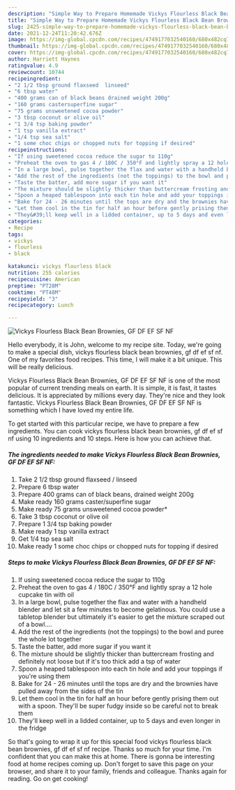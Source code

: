 ```yaml
---
description: "Simple Way to Prepare Homemade Vickys Flourless Black Bean Brownies, GF DF EF SF NF"
title: "Simple Way to Prepare Homemade Vickys Flourless Black Bean Brownies, GF DF EF SF NF"
slug: 2425-simple-way-to-prepare-homemade-vickys-flourless-black-bean-brownies-gf-df-ef-sf-nf
date: 2021-12-24T11:20:42.676Z
image: https://img-global.cpcdn.com/recipes/4749177032540160/680x482cq70/vickys-flourless-black-bean-brownies-gf-df-ef-sf-nf-recipe-main-photo.jpg
thumbnail: https://img-global.cpcdn.com/recipes/4749177032540160/680x482cq70/vickys-flourless-black-bean-brownies-gf-df-ef-sf-nf-recipe-main-photo.jpg
cover: https://img-global.cpcdn.com/recipes/4749177032540160/680x482cq70/vickys-flourless-black-bean-brownies-gf-df-ef-sf-nf-recipe-main-photo.jpg
author: Harriett Haynes
ratingvalue: 4.9
reviewcount: 10744
recipeingredient:
- "2 1/2 tbsp ground flaxseed  linseed"
- "6 tbsp water"
- "400 grams can of black beans drained weight 200g"
- "160 grams castersuperfine sugar"
- "75 grams unsweetened cocoa powder"
- "3 tbsp coconut or olive oil"
- "1 3/4 tsp baking powder"
- "1 tsp vanilla extract"
- "1/4 tsp sea salt"
- "1 some choc chips or chopped nuts for topping if desired"
recipeinstructions:
- "If using sweetened cocoa reduce the sugar to 110g"
- "Preheat the oven to gas 4 / 180C / 350°F and lightly spray a 12 hole cupcake tin with oil"
- "In a large bowl, pulse together the flax and water with a handheld blender and let sit a few minutes to become gelatinous. You could use a tabletop blender but ultimately it&#39;s easier to get the mixture scraped out of a bowl...."
- "Add the rest of the ingredients (not the toppings) to the bowl and puree the whole lot together"
- "Taste the batter, add more sugar if you want it"
- "The mixture should be slightly thicker than buttercream frosting and definitely not loose but if it&#39;s too thick add a tsp of water"
- "Spoon a heaped tablespoon into each tin hole and add your toppings if you&#39;re using them"
- "Bake for 24 - 26 minutes until the tops are dry and the brownies have pulled away from the sides of the tin"
- "Let them cool in the tin for half an hour before gently prising them out with a spoon. They&#39;ll be super fudgy inside so be careful not to break them"
- "They&#39;ll keep well in a lidded container, up to 5 days and even longer in the fridge"
categories:
- Recipe
tags:
- vickys
- flourless
- black

katakunci: vickys flourless black 
nutrition: 255 calories
recipecuisine: American
preptime: "PT28M"
cooktime: "PT48M"
recipeyield: "3"
recipecategory: Lunch

---
```



![Vickys Flourless Black Bean Brownies, GF DF EF SF NF](https://img-global.cpcdn.com/recipes/4749177032540160/680x482cq70/vickys-flourless-black-bean-brownies-gf-df-ef-sf-nf-recipe-main-photo.jpg)

Hello everybody, it is John, welcome to my recipe site. Today, we're going to make a special dish, vickys flourless black bean brownies, gf df ef sf nf. One of my favorites food recipes. This time, I will make it a bit unique. This will be really delicious.



Vickys Flourless Black Bean Brownies, GF DF EF SF NF is one of the most popular of current trending meals on earth. It is simple, it is fast, it tastes delicious. It is appreciated by millions every day. They're nice and they look fantastic. Vickys Flourless Black Bean Brownies, GF DF EF SF NF is something which I have loved my entire life.


To get started with this particular recipe, we have to prepare a few ingredients. You can cook vickys flourless black bean brownies, gf df ef sf nf using 10 ingredients and 10 steps. Here is how you can achieve that.

<!--inarticleads1-->

##### The ingredients needed to make Vickys Flourless Black Bean Brownies, GF DF EF SF NF:

1. Take 2 1/2 tbsp ground flaxseed / linseed
1. Prepare 6 tbsp water
1. Prepare 400 grams can of black beans, drained weight 200g
1. Make ready 160 grams caster/superfine sugar
1. Make ready 75 grams unsweetened cocoa powder*
1. Take 3 tbsp coconut or olive oil
1. Prepare 1 3/4 tsp baking powder
1. Make ready 1 tsp vanilla extract
1. Get 1/4 tsp sea salt
1. Make ready 1 some choc chips or chopped nuts for topping if desired




<!--inarticleads2-->

##### Steps to make Vickys Flourless Black Bean Brownies, GF DF EF SF NF:

1. If using sweetened cocoa reduce the sugar to 110g
1. Preheat the oven to gas 4 / 180C / 350°F and lightly spray a 12 hole cupcake tin with oil
1. In a large bowl, pulse together the flax and water with a handheld blender and let sit a few minutes to become gelatinous. You could use a tabletop blender but ultimately it&#39;s easier to get the mixture scraped out of a bowl....
1. Add the rest of the ingredients (not the toppings) to the bowl and puree the whole lot together
1. Taste the batter, add more sugar if you want it
1. The mixture should be slightly thicker than buttercream frosting and definitely not loose but if it&#39;s too thick add a tsp of water
1. Spoon a heaped tablespoon into each tin hole and add your toppings if you&#39;re using them
1. Bake for 24 - 26 minutes until the tops are dry and the brownies have pulled away from the sides of the tin
1. Let them cool in the tin for half an hour before gently prising them out with a spoon. They&#39;ll be super fudgy inside so be careful not to break them
1. They&#39;ll keep well in a lidded container, up to 5 days and even longer in the fridge




So that's going to wrap it up for this special food vickys flourless black bean brownies, gf df ef sf nf recipe. Thanks so much for your time. I'm confident that you can make this at home. There is gonna be interesting food at home recipes coming up. Don't forget to save this page on your browser, and share it to your family, friends and colleague. Thanks again for reading. Go on get cooking!
